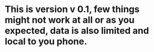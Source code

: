 # This is version v 0.1, few things might not work at all or as you expected, data is also limited and local to you phone. 
